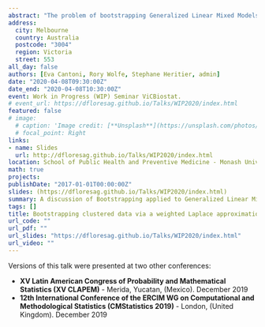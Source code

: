 ```yaml
---
abstract: "The problem of bootstrapping Generalized Linear Mixed Models for exponential families is considered in a non-parametric manner. We propose a method based on the random weighting of the individualcontributions to the joint distribution of outcomes and random effects and theuse of the Laplace approximation method for integrals on this weighted jointdistribution. We show the similarities between the random weighting of theLaplace-approximated log-Likelihood and other bootstrap schemes based on randomweighting of the estimating equations. Through simulations, we provide evidenceof the good quality of the bootstrap approximations of the samplingdistributions for the model parameters as well as evidence of their finitesample properties when applied in a Mixed Logit Model. We further illustratethe properties of our proposal via simulated examples in Accelerated FailureTime Models for clustered data."
address:
  city: Melbourne
  country: Australia
  postcode: "3004"
  region: Victoria
  street: 553  
all_day: false
authors: [Eva Cantoni, Rory Wolfe, Stephane Heritier, admin]
date: "2020-04-08T09:30:00Z"
date_end: "2020-04-08T10:30:00Z"
event: Work in Progress (WIP) Seminar ViCBiostat.
# event_url: https://dfloresag.github.io/Talks/WIP2020/index.html
featured: false
# image:
  # caption: 'Image credit: [**Unsplash**](https://unsplash.com/photos/bzdhc5b3Bxs)'
  # focal_point: Right
links:
- name: Slides
  url: http://dfloresag.github.io/Talks/WIP2020/index.html
location: School of Public Health and Preventive Medicine - Monash University
math: true
projects:
publishDate: "2017-01-01T00:00:00Z"
slides: (https://dfloresag.github.io/Talks/WIP2020/index.html)
summary: A discussion of Bootstrapping applied to Generalized Linear Mixed Models and Accelerated Failure Times. 
tags: []
title: Bootstrapping clustered data via a weighted Laplace approximation
url_code: ""
url_pdf: ""
url_slides: "https://dfloresag.github.io/Talks/WIP2020/index.html"
url_video: ""
---
```


Versions of this talk were presented at two other conferences:

- **XV Latin American Congress of Probability and Mathematical Statistics (XV CLAPEM)** - Merida, Yucatan, (Mexico). December 2019
- **12th International Conference of the ERCIM WG on Computational and Methodological Statistics (CMStatistics 2019)** - London, (United Kingdom). December 2019

